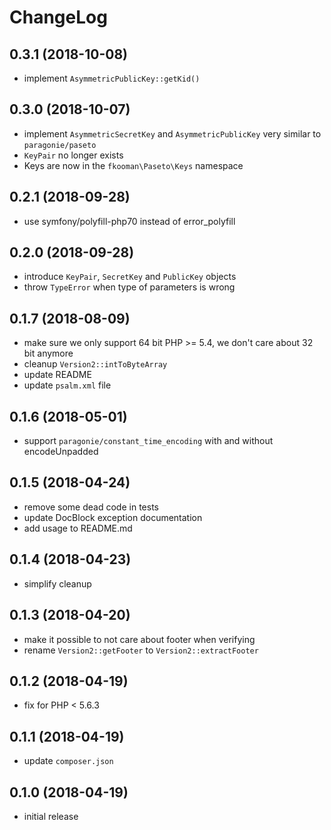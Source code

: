 # ChangeLog

## 0.3.1 (2018-10-08)
- implement `AsymmetricPublicKey::getKid()`

## 0.3.0 (2018-10-07)
- implement `AsymmetricSecretKey` and `AsymmetricPublicKey` very similar to 
  `paragonie/paseto`
- `KeyPair` no longer exists
- Keys are now in the `fkooman\Paseto\Keys` namespace

## 0.2.1 (2018-09-28)
- use symfony/polyfill-php70 instead of error_polyfill

## 0.2.0 (2018-09-28)
- introduce `KeyPair`, `SecretKey` and `PublicKey` objects
- throw `TypeError` when type of parameters is wrong

## 0.1.7 (2018-08-09)
- make sure we only support 64 bit PHP >= 5.4, we don't care about 32 bit 
  anymore
- cleanup `Version2::intToByteArray`
- update README
- update `psalm.xml` file

## 0.1.6 (2018-05-01)
- support `paragonie/constant_time_encoding` with and without encodeUnpadded

## 0.1.5 (2018-04-24)
- remove some dead code in tests
- update DocBlock exception documentation
- add usage to README.md

## 0.1.4 (2018-04-23)
- simplify cleanup

## 0.1.3 (2018-04-20)
- make it possible to not care about footer when verifying
- rename `Version2::getFooter` to `Version2::extractFooter`

## 0.1.2 (2018-04-19)
- fix for PHP < 5.6.3

## 0.1.1 (2018-04-19)
- update `composer.json`

## 0.1.0 (2018-04-19)
- initial release
